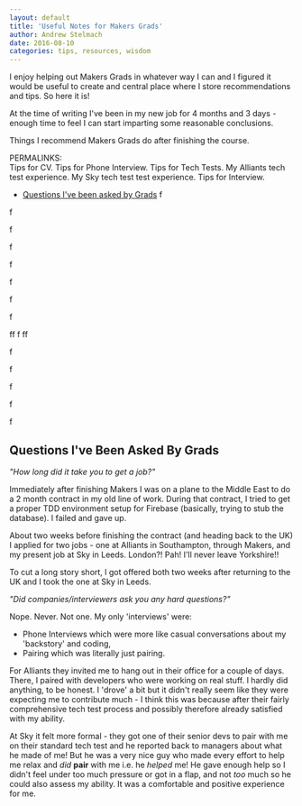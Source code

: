 ```yaml
---
layout: default
title: 'Useful Notes for Makers Grads'
author: Andrew Stelmach
date: 2016-08-10
categories: tips, resources, wisdom
---
```


I enjoy helping out Makers Grads in whatever way I can and I figured it would be useful to create and central place where I store recommendations and tips. So here it is!

At the time of writing I've been in my new job for 4 months and 3 days - enough time to feel I can start imparting some reasonable conclusions.

Things I recommend Makers Grads do after finishing the course.

PERMALINKS:  
Tips for CV.
Tips for Phone Interview.
Tips for Tech Tests.
My Alliants tech test experience.
My Sky tech test test experience.
Tips for Interview.  
- [Questions I've been asked by Grads]()
f

f

f

f

f

f

f

f

ff
f
ff

f

f

f

f

f

Questions I've Been Asked By Grads
---

_"How long did it take you to get a job?"_

Immediately after finishing Makers I was on a plane to the Middle East to do a 2 month contract in my old line of work. During that contract, I tried to get a proper TDD environment setup for Firebase (basically, trying to stub the database). I failed and gave up.

About two weeks before finishing the contract (and heading back to the UK) I applied for two jobs - one at Alliants in Southampton, through Makers, and my present job at Sky in Leeds. London?! Pah! I'll never leave Yorkshire!!

To cut a long story short, I got offered both two weeks after returning to the UK and I took the one at Sky in Leeds.

_"Did companies/interviewers ask you any hard questions?"_

Nope. Never. Not one. My only 'interviews' were: 

- Phone Interviews which were more like casual conversations about my 'backstory' and coding,
- Pairing which was literally just pairing. 

For Alliants they invited me to hang out in their office for a couple of days. There, I paired with developers who were working on real stuff. I hardly did anything, to be honest. I 'drove' a bit but it didn't really seem like they were expecting me to contribute much - I think this was because after their fairly comprehensive tech test process and possibly therefore already satisfied with my ability.

At Sky it felt more formal - they got one of their senior devs to pair with me on their standard tech test and he reported back to managers about what he made of me! But he was a very nice guy who made every effort to help me relax and _did_ **pair** with me i.e. he _helped_ me! He gave enough help so I didn't feel under too much pressure or got in a flap, and not _too_ much so he could also assess my ability. It was a comfortable and positive experience for me.




